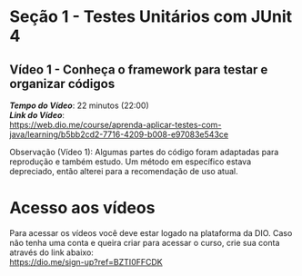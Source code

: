 # Seção 1 - Testes Unitários com JUnit 4

## Vídeo 1 - Conheça o framework para testar e organizar códigos
***Tempo do Vídeo***: 22 minutos (22:00) <br>
***Link do Vídeo***: <br>
https://web.dio.me/course/aprenda-aplicar-testes-com-java/learning/b5bb2cd2-7716-4209-b008-e97083e543ce

Observação (Vídeo 1): Algumas partes do código foram adaptadas para reprodução e também estudo. Um método em específico estava depreciado, então alterei para a recomendação de uso atual.

# Acesso aos vídeos

Para acessar os vídeos você deve estar logado na plataforma da DIO.
Caso não tenha uma conta e queira criar para acessar o curso, crie sua conta através do link abaixo: <br>
https://dio.me/sign-up?ref=BZTI0FFCDK
